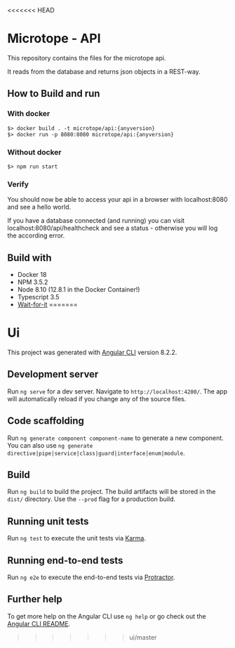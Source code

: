 <<<<<<< HEAD
# Microtope - API

This repository contains the files for the microtope api.

It reads from the database and returns json objects in a REST-way.

## How to Build and run

### With docker

```Shell
$> docker build . -t microtope/api:{anyversion}
$> docker run -p 8080:8080 microtope/api:{anyversion}
```

### Without docker

`$> npm run start`

### Verify

You should now be able to access your api in a browser with localhost:8080 and see a hello world.

If you have a database connected (and running) you can visit localhost:8080/api/healthcheck and see a status - otherwise you will log the according error.

## Build with

- Docker 18
- NPM 3.5.2
- Node 8.10 (12.8.1 in the Docker Container!)
- Typescript 3.5
- [Wait-for-it](https://github.com/vishnubob/wait-for-it)
=======
# Ui

This project was generated with [Angular CLI](https://github.com/angular/angular-cli) version 8.2.2.

## Development server

Run `ng serve` for a dev server. Navigate to `http://localhost:4200/`. The app will automatically reload if you change any of the source files.

## Code scaffolding

Run `ng generate component component-name` to generate a new component. You can also use `ng generate directive|pipe|service|class|guard|interface|enum|module`.

## Build

Run `ng build` to build the project. The build artifacts will be stored in the `dist/` directory. Use the `--prod` flag for a production build.

## Running unit tests

Run `ng test` to execute the unit tests via [Karma](https://karma-runner.github.io).

## Running end-to-end tests

Run `ng e2e` to execute the end-to-end tests via [Protractor](http://www.protractortest.org/).

## Further help

To get more help on the Angular CLI use `ng help` or go check out the [Angular CLI README](https://github.com/angular/angular-cli/blob/master/README.md).
>>>>>>> ui/master
